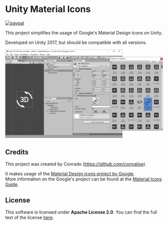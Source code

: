 # Unity Material Icons

[![paypal](https://img.shields.io/badge/Donate-PayPal-green.svg)](https://www.paypal.com/cgi-bin/webscr?cmd=_s-xclick&hosted_button_id=YAUUBSC3KYUEC&source=url)

This project simplifies the usage of Google's Material Design icons on Unity.

Developed on Unity 2017, but should be compatible with all versions.

![preview](doc/preview.png)

## Credits

This project was created by Conrado (https://github.com/convalise).

It makes usage of the [Material Design icons project by Google](https://github.com/google/material-design-icons).\
More information on the Google's project can be found at the [Material Icons Guide](http://google.github.io/material-design-icons/).

## License

This software is licensed under **Apache License 2.0**. You can find the full text of the license [here](LICENSE).
